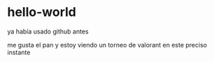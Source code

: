 # hello-world
ya había usado github antes

me gusta el pan y estoy viendo un torneo de valorant en este preciso instante
